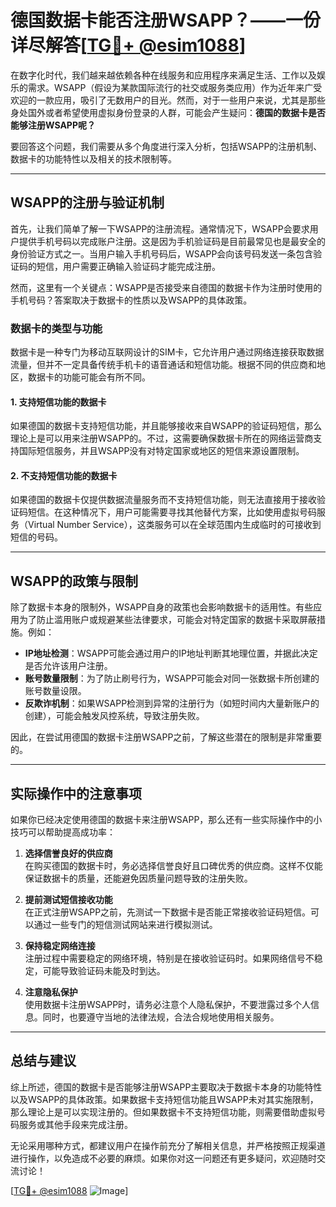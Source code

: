 # 德国数据卡能否注册WSAPP？——一份详尽解答[[TG💪+ @esim1088](https://t.me/s/esim1088)]

在数字化时代，我们越来越依赖各种在线服务和应用程序来满足生活、工作以及娱乐的需求。WSAPP（假设为某款国际流行的社交或服务类应用）作为近年来广受欢迎的一款应用，吸引了无数用户的目光。然而，对于一些用户来说，尤其是那些身处国外或者希望使用虚拟身份登录的人群，可能会产生疑问：**德国的数据卡是否能够注册WSAPP呢？**

要回答这个问题，我们需要从多个角度进行深入分析，包括WSAPP的注册机制、数据卡的功能特性以及相关的技术限制等。

---

## WSAPP的注册与验证机制

首先，让我们简单了解一下WSAPP的注册流程。通常情况下，WSAPP会要求用户提供手机号码以完成账户注册。这是因为手机验证码是目前最常见也是最安全的身份验证方式之一。当用户输入手机号码后，WSAPP会向该号码发送一条包含验证码的短信，用户需要正确输入验证码才能完成注册。

然而，这里有一个关键点：WSAPP是否接受来自德国的数据卡作为注册时使用的手机号码？答案取决于数据卡的性质以及WSAPP的具体政策。

### 数据卡的类型与功能

数据卡是一种专门为移动互联网设计的SIM卡，它允许用户通过网络连接获取数据流量，但并不一定具备传统手机卡的语音通话和短信功能。根据不同的供应商和地区，数据卡的功能可能会有所不同。

#### 1. 支持短信功能的数据卡
如果德国的数据卡支持短信功能，并且能够接收来自WSAPP的验证码短信，那么理论上是可以用来注册WSAPP的。不过，这需要确保数据卡所在的网络运营商支持国际短信服务，并且WSAPP没有对特定国家或地区的短信来源设置限制。

#### 2. 不支持短信功能的数据卡
如果德国的数据卡仅提供数据流量服务而不支持短信功能，则无法直接用于接收验证码短信。在这种情况下，用户可能需要寻找其他替代方案，比如使用虚拟号码服务（Virtual Number Service），这类服务可以在全球范围内生成临时的可接收到短信的号码。

---

## WSAPP的政策与限制

除了数据卡本身的限制外，WSAPP自身的政策也会影响数据卡的适用性。有些应用为了防止滥用账户或规避某些法律要求，可能会对特定国家的数据卡采取屏蔽措施。例如：

- **IP地址检测**：WSAPP可能会通过用户的IP地址判断其地理位置，并据此决定是否允许该用户注册。
- **账号数量限制**：为了防止刷号行为，WSAPP可能会对同一张数据卡所创建的账号数量设限。
- **反欺诈机制**：如果WSAPP检测到异常的注册行为（如短时间内大量新账户的创建），可能会触发风控系统，导致注册失败。

因此，在尝试用德国的数据卡注册WSAPP之前，了解这些潜在的限制是非常重要的。

---

## 实际操作中的注意事项

如果你已经决定使用德国的数据卡来注册WSAPP，那么还有一些实际操作中的小技巧可以帮助提高成功率：

1. **选择信誉良好的供应商**  
   在购买德国的数据卡时，务必选择信誉良好且口碑优秀的供应商。这样不仅能保证数据卡的质量，还能避免因质量问题导致的注册失败。

2. **提前测试短信接收功能**  
   在正式注册WSAPP之前，先测试一下数据卡是否能正常接收验证码短信。可以通过一些专门的短信测试网站来进行模拟测试。

3. **保持稳定网络连接**  
   注册过程中需要稳定的网络环境，特别是在接收验证码时。如果网络信号不稳定，可能导致验证码未能及时到达。

4. **注意隐私保护**  
   使用数据卡注册WSAPP时，请务必注意个人隐私保护，不要泄露过多个人信息。同时，也要遵守当地的法律法规，合法合规地使用相关服务。

---

## 总结与建议

综上所述，德国的数据卡是否能够注册WSAPP主要取决于数据卡本身的功能特性以及WSAPP的具体政策。如果数据卡支持短信功能且WSAPP未对其实施限制，那么理论上是可以实现注册的。但如果数据卡不支持短信功能，则需要借助虚拟号码服务或其他手段来完成注册。

无论采用哪种方式，都建议用户在操作前充分了解相关信息，并严格按照正规渠道进行操作，以免造成不必要的麻烦。如果你对这一问题还有更多疑问，欢迎随时交流讨论！

[[TG💪+ @esim1088](https://t.me/s/esim1088) ![Image](https://i.postimg.cc/4NQfJmqS/Snipaste-2025-05-13-00-14-12.png)]